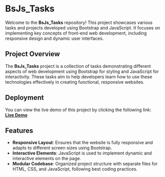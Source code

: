 # BsJs_Tasks

Welcome to the **BsJs_Tasks** repository! This project showcases various tasks and projects developed using Bootstrap and JavaScript. It focuses on implementing key concepts of front-end web development, including responsive design and dynamic user interfaces.

## Project Overview

The **BsJs_Tasks** project is a collection of tasks demonstrating different aspects of web development using Bootstrap for styling and JavaScript for interactivity. These tasks aim to help developers learn how to use these technologies effectively in creating functional, responsive websites.

## Deployment

You can view the live demo of this project by clicking the following link:  
**[Live Demo](https://moukthika-n.github.io/BsJs_Tasks/)**

## Features

- **Responsive Layout**: Ensures that the website is fully responsive and adapts to different screen sizes using Bootstrap.
- **Interactive Elements**: JavaScript is used to implement dynamic and interactive elements on the page.
- **Modular Codebase**: Organized project structure with separate files for HTML, CSS, and JavaScript, following best coding practices.
